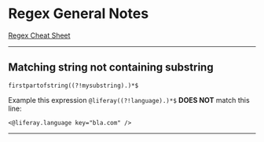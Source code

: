 # Regex General Notes

[Regex Cheat Sheet](docs/regex_cheat_sheet.pdf)

---

## Matching string not containing substring

```firstpartofstring((?!mysubstring).)*$```

Example this expression ```@liferay((?!language).)*$``` **DOES NOT** match this line:

```freemarker
<@liferay.language key="bla.com" />
```

---
